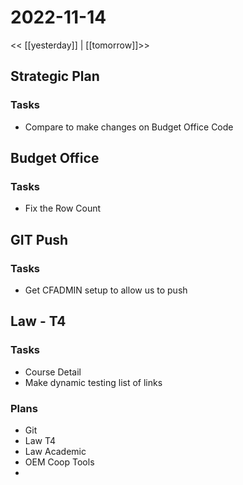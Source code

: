# 2022-11-14
<< [[yesterday]] | [[tomorrow]]>>


## Strategic Plan
### Tasks
- Compare to make changes on Budget Office Code

## Budget Office
### Tasks
- Fix the Row Count

## GIT Push
### Tasks
- Get CFADMIN setup to allow us to push

## Law - T4
### Tasks
- Course Detail 
- Make dynamic testing list of links



### Plans
- Git
- Law T4
- Law Academic
- OEM Coop Tools
- 

